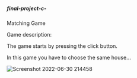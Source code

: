 ##### final-project-c-
Matching Game

Game description:

The game starts by pressing the click button.

In this game you have to choose the same house...

![Screenshot 2022-06-30 214458](https://user-images.githubusercontent.com/100345427/176738269-fe58cb6c-9f7b-4784-9dc7-e41d149ba3bc.jpg)

